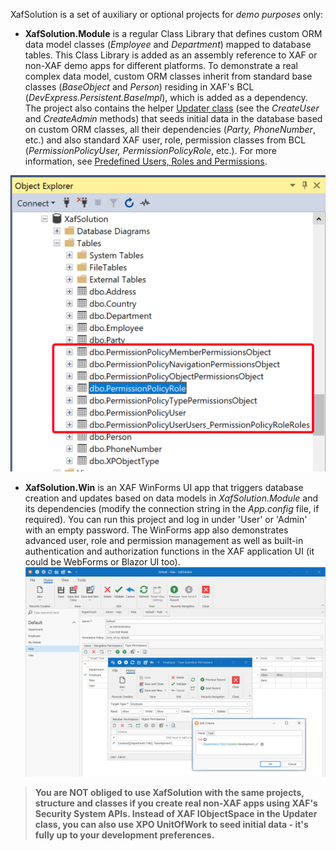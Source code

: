 XafSolution is a set of auxiliary or optional projects for *demo purposes* only:

* **XafSolution.Module** is a regular Class Library that defines custom ORM data model classes (*Employee* and *Department*) mapped to database tables. This Class Library is added as an assembly reference to XAF or non-XAF demo apps for different platforms.
To demonstrate a real complex data model, custom ORM classes inherit from standard base classes (*BaseObject* and *Person*) residing in XAF's BCL (*DevExpress.Persistent.BaseImpl*), which is added as a dependency.
The project also contains the helper [Updater class](./XafSolution.Module/DatabaseUpdate/Updater.cs) (see the *CreateUser* and *CreateAdmin* methods) that seeds initial data in the database based on custom ORM classes, all their dependencies (*Party, PhoneNumber*, etc.) and also standard XAF user, role, permission classes from BCL (*PermissionPolicyUser, PermissionPolicyRole*, etc.). For more information, see [Predefined Users, Roles and Permissions](https://docs.devexpress.com/eXpressAppFramework/119065/concepts/security-system/predefined-users-roles-and-permissions).

![](/images/User_Role_Permission_DB.png)

* **XafSolution.Win** is an XAF WinForms UI app that triggers database creation and updates based on data models in *XafSolution.Module* and its dependencies (modify the connection string in the *App.config* file, if required).
You can run this project and log in under 'User' or 'Admin' with an empty password. The WinForms app also demonstrates advanced user, role and permission management as well as built-in authentication and authorization functions in the XAF application UI (it could be WebForms or Blazor UI too).
![](/images/Advanced_XAF_UI_security_features.png)

> **You are NOT obliged to use XafSolution with the same projects, structure and classes if you create real non-XAF apps using XAF's Security System APIs. Instead of XAF IObjectSpace in the Updater class, you can also use XPO UnitOfWork to seed initial data - it's fully up to your development preferences.**
